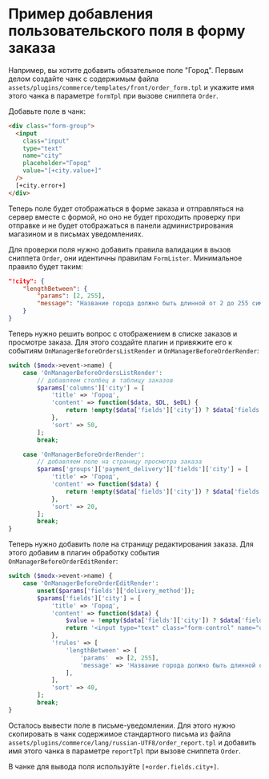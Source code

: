 # Пример добавления пользовательского поля в форму заказа

Например, вы хотите добавить обязательное поле "Город". Первым делом создайте чанк с содержимым файла `assets/plugins/commerce/templates/front/order_form.tpl` и укажите имя этого чанка в параметре `formTpl` при вызове сниппета `Order`.

Добавьте поле в чанк:

```html
<div class="form-group">
  <input
    class="input"
    type="text"
    name="city"
    placeholder="Город"
    value="[+city.value+]"
  />
  [+city.error+]
</div>
```

Теперь поле будет отображаться в форме заказа и отправляться на сервер вместе с формой, но оно не будет проходить проверку при отправке и не будет отображаться в панели администрирования магазином и в письмах уведомлениях.

Для проверки поля нужно добавить правила валидации в вызов сниппета `Order`, они идентичны правилам `FormLister`. Минимальное правило будет таким:

```json
"!city": {
    "lengthBetween": {
        "params": [2, 255],
        "message": "Название города должно быть длинной от 2 до 255 символов"
    }
}
```

Теперь нужно решить вопрос с отображением в списке заказов и просмотре заказа. Для этого создайте плагин и привяжите его к событиям `OnManagerBeforeOrdersListRender` и `OnManagerBeforeOrderRender`:

```php
switch ($modx->event->name) {
    case 'OnManagerBeforeOrdersListRender':
        // добавляем столбец в таблицу заказов
        $params['columns']['city'] = [
            'title' => 'Город',
            'content' => function($data, $DL, $eDL) {
                return !empty($data['fields']['city']) ? $data['fields']['city'] : '';
            },
            'sort' => 50,
        ];
        break;

    case 'OnManagerBeforeOrderRender':
        // добавляем поле на страницу просмотра заказа
        $params['groups']['payment_delivery']['fields']['city'] = [
            'title' => 'Город',
            'content' => function($data) {
                return !empty($data['fields']['city']) ? $data['fields']['city'] : '';
            },
            'sort' => 20,
        ];
        break;
}
```

Теперь нужно добавить поле на страницу редактирования заказа. Для этого добавим в плагин обработку события `OnManagerBeforeOrderEditRender`:

```php
switch ($modx->event->name) {
    case 'OnManagerBeforeOrderEditRender':
        unset($params['fields']['delivery_method']);
        $params['fields']['city'] = [
            'title' => 'Город',
            'content' => function($data) {
                $value = !empty($data['fields']['city']) ? $data['fields']['city'] : '';
                return '<input type="text" class="form-control" name="order[fields][city]" value="' . htmlentities($value) . '">';
            },
            '!rules' => [
                'lengthBetween' => [
                    'params'  => [2, 255],
                    'message' => 'Название города должно быть длинной от 2 до 255 символов',
                ],
            ],
            'sort' => 40,
        ];
        break;
}
```

Осталось вывести поле в письме-уведомлении. Для этого нужно скопировать в чанк содержимое стандартного письма из файла `assets/plugins/commerce/lang/russian-UTF8/order_report.tpl` и добавить имя этого чанка в параметре `reportTpl` при вызове сниппета `Order`.

В чанке для вывода поля используйте `[+order.fields.city+]`.
